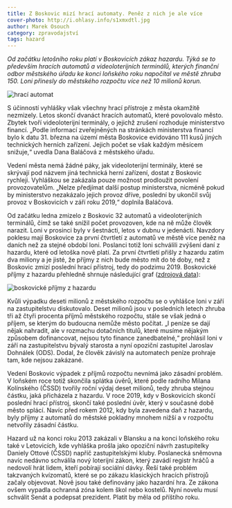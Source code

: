 ```yaml
---
title: Z Boskovic mizí hrací automaty. Peněz z nich je ale více
cover-photo: http://i.ohlasy.info/s1xmxdtl.jpg
author: Marek Osouch
category: zpravodajství
tags: hazard
---
```


*Od začátku letošního roku platí v Boskovicích zákaz hazardu. Týká se to především hracích automatů a videoloterijních terminálů, kterých finanční odbor městského úřadu ke konci loňského roku napočítal ve městě zhruba 150. Loni přinesly do městského rozpočtu více než 10 milionů korun.*

<img src="http://i.ohlasy.info/s1xmxdt.jpg" alt="hrací automat" class="img-responsive img-popup" data-author="Tomáš Znamenáček">

S účinností vyhlášky však všechny hrací přístroje z města okamžitě nezmizely. Letos skončí dvanáct hracích automatů, které povolovalo město. Zbytek tvoří videoloterijní terminály, o jejichž zrušení rozhoduje ministerstvo financí. „Podle informací zveřejněných na stránkách ministerstva financí bylo k datu 31. března na území města Boskovice evidováno 111 kusů jiných technických herních zařízení. Jejich počet se však každým měsícem snižuje,“ uvedla Dana Baláčová z městského úřadu.

Vedení města nemá žádné páky, jak videoloterijní terminály, které se skrývají pod názvem jiná technická herní zařízení, dostat z Boskovic rychleji. Vyhláškou se zakázala pouze možnost prodloužit povolení provozovatelům. „Nelze předjímat další postup ministerstva, nicméně pokud by ministerstvo nezakázalo jejich provoz dříve, poslední by ukončil svůj provoz v Boskovicích v září roku 2019,“ doplnila Baláčová.

Od začátku ledna zmizelo z Boskovic 32 automatů a videoloterijních terminálů, čímž se také snížil počet provozoven, kde na ně může člověk narazit. Loni v prosinci byly v šestnácti, letos v dubnu v jedenácti. Navzdory poklesu mají Boskovice za první čtvrtletí z automatů ve městě více peněz na daních než za stejné období loni. Poslanci totiž loni schválili zvýšení daní z hazardu, které od letoška nově platí. Za první čtvrtletí přišly z hazardu zatím dva miliony a je jisté, že příjmy z nich bude město mít do té doby, než z Boskovic zmizí poslední hrací přístroj, tedy do podzimu 2019. Boskovické příjmy z hazardu přehledně shrnuje následující graf ([zdrojová data](https://docs.google.com/spreadsheets/d/1P_gcjfL_OdPBB0t_xJ8zV8yrg-b8uLik6U02vQw0eWY/edit)):

<img src="http://i.imgur.com/koCj8RW.png" alt="boskovické příjmy z hazardu" class="img-responsive img-popup img-framed">

Kvůli výpadku deseti milionů z městského rozpočtu se o vyhlášce loni v září na zastupitelstvu diskutovalo. Deset milionů jsou v posledních letech zhruba tři až čtyři procenta příjmů městského rozpočtu, stále se však jedná o příjem, se kterým do budoucna nemůže město počítat. „I peníze se dají nějak nahradit, ale v rozmachu dotačních titulů, které musíme nějakým způsobem dofinancovat, nejsou tyto finance zanedbatelné,“ prohlásil loni v září na zastupitelstvu bývalý starosta a nyní opoziční zastupitel Jaroslav Dohnálek (ODS). Dodal, že člověk závislý na automatech peníze prohraje tam, kde nejsou zakázané.

Vedení Boskovic výpadek z příjmů rozpočtu nevnímá jako zásadní problém. V loňském roce totiž skončila splátka úvěrů, které podle radního Milana Kolínského (ČSSD) tvořily roční výdaj deset milionů, tedy zhruba stejnou částku, jaká přicházela z hazardu. V roce 2019, kdy v Boskovicích skončí poslední hrací přístroj, skončí také poslední úvěr, který v současné době město splácí. Navíc před rokem 2012, kdy byla zavedena daň z hazardu, byly příjmy z automatů do městské pokladny mnohem nižší a v rozpočtu netvořily zásadní částku.  

Hazard už na konci roku 2013 zakázali v Blansku a na konci loňského roku také v Letovicích, kde vyhláška prošla jako opoziční návrh zastupitelky Daniely Ottové (ČSSD) napříč zastupitelskými kluby. Poslanecká sněmovna navíc nedávno schválila nový loterijní zákon, který zavádí registr hráčů a nedovolí hrát lidem, kteří pobírají sociální dávky. Řeší také problém takzvaných kvízomatů, které se po zákazu klasických hracích přístrojů začaly objevovat. Nově jsou také definovány jako hazardní hra. Ze zákona ovšem vypadla ochranná zóna kolem škol nebo kostelů. Nyní novelu musí schválit Senát a podepsat prezident. Platit by měla od příštího roku.
